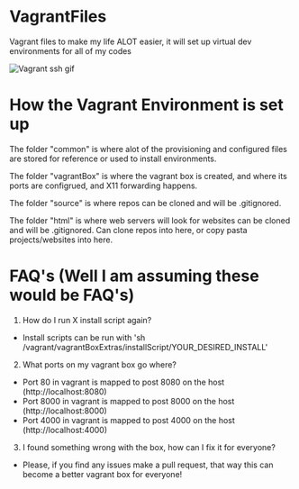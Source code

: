 # VagrantFiles

Vagrant files to make my life ALOT easier, it will set up virtual dev environments for all of my codes

![Vagrant ssh gif](https://files.aaronthedev.com/$/9cv6e)

# How the Vagrant Environment is set up

The folder "common" is where alot of the provisioning and configured files are stored for reference or used to install environments.

The folder "vagrantBox" is where the vagrant box is created, and where its ports are configrued, and X11 forwarding happens.

The folder "source" is where repos can be cloned and will be .gitignored.

The folder "html" is where web servers will look for websites can be cloned and will be .gitignored. Can clone repos into here, or copy pasta projects/websites into here.

# FAQ's (Well I am assuming these would be FAQ's)

1. How do I run X install script again?
- Install scripts can be run with  'sh /vagrant/vagrantBoxExtras/installScript/YOUR_DESIRED_INSTALL'

2. What ports on my vagrant box go where?
- Port 80 in vagrant is mapped to post 8080 on the host (http://localhost:8080)
- Port 8000 in vagrant is mapped to post 8000 on the host (http://localhost:8000)
- Port 4000 in vagrant is mapped to post 4000 on the host (http://localhost:4000)

3. I found something wrong with the box, how can I fix it for everyone?
- Please, if you find any issues make a pull request, that way this can become a better vagrant box for everyone!
